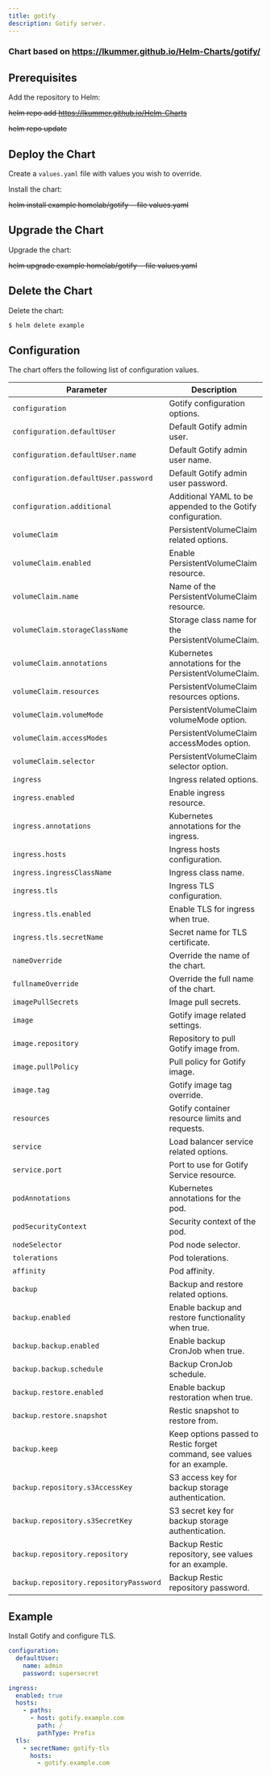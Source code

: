 ```yaml
---
title: gotify
description: Gotify server.
---
```


### Chart based on https://lkummer.github.io/Helm-Charts/gotify/

## Prerequisites

Add the repository to Helm:

~~helm repo add https://lkummer.github.io/Helm-Charts~~

~~helm repo update~~


## Deploy the Chart

Create a `values.yaml` file with values you wish to override.

Install the chart:

~~helm install example homelab/gotify --file values.yaml~~

## Upgrade the Chart

Upgrade the chart:

~~helm upgrade example homelab/gotify --file values.yaml~~

## Delete the Chart

Delete the chart:

```s
$ helm delete example
```

## Configuration

The chart offers the following list of configuration values.

| Parameter | Description
| - | - |
| `configuration` | Gotify configuration options. |
| `configuration.defaultUser` | Default Gotify admin user. |
| `configuration.defaultUser.name` | Default Gotify admin user name. |
| `configuration.defaultUser.password` | Default Gotify admin user password. |
| `configuration.additional` | Additional YAML to be appended to the Gotify configuration. |
| `volumeClaim` | PersistentVolumeClaim related options. |
| `volumeClaim.enabled` | Enable PersistentVolumeClaim resource. |
| `volumeClaim.name` | Name of the PersistentVolumeClaim resource. |
| `volumeClaim.storageClassName` | Storage class name for the PersistentVolumeClaim. |
| `volumeClaim.annotations` | Kubernetes annotations for the PersistentVolumeClaim. |
| `volumeClaim.resources` | PersistentVolumeClaim resources options. |
| `volumeClaim.volumeMode` | PersistentVolumeClaim volumeMode option. |
| `volumeClaim.accessModes` | PersistentVolumeClaim accessModes option. |
| `volumeClaim.selector` | PersistentVolumeClaim selector option. |
| `ingress` | Ingress related options. |
| `ingress.enabled` | Enable ingress resource. |
| `ingress.annotations` | Kubernetes annotations for the ingress. |
| `ingress.hosts` | Ingress hosts configuration. |
| `ingress.ingressClassName` | Ingress class name. |
| `ingress.tls` | Ingress TLS configuration. |
| `ingress.tls.enabled` | Enable TLS for ingress when true. |
| `ingress.tls.secretName` | Secret name for TLS certificate. |
| `nameOverride` | Override the name of the chart. |
| `fullnameOverride` | Override the full name of the chart. |
| `imagePullSecrets` | Image pull secrets. |
| `image` |Gotify image related settings.|
| `image.repository` |Repository to pull Gotify image from.|
| `image.pullPolicy` |Pull policy for Gotify image.|
| `image.tag` |Gotify image tag override.|
| `resources` |Gotify container resource limits and requests.|
| `service` |Load balancer service related options.|
| `service.port` |Port to use for Gotify Service resource.|
| `podAnnotations` | Kubernetes annotations for the pod. |
| `podSecurityContext` | Security context of the pod. |
| `nodeSelector` | Pod node selector. |
| `tolerations` | Pod tolerations. |
| `affinity` | Pod affinity. |
| `backup` | Backup and restore related options. |
| `backup.enabled` | Enable backup and restore functionality when true. |
| `backup.backup.enabled` | Enable backup CronJob when true. |
| `backup.backup.schedule` | Backup CronJob schedule. |
| `backup.restore.enabled` | Enable backup restoration when true. |
| `backup.restore.snapshot` | Restic snapshot to restore from. |
| `backup.keep` | Keep options passed to Restic forget command, see values for an example. |
| `backup.repository.s3AccessKey` | S3 access key for backup storage authentication. |
| `backup.repository.s3SecretKey` | S3 secret key for backup storage authentication. |
| `backup.repository.repository` | Backup Restic repository, see values for an example. |
| `backup.repository.repositoryPassword` | Backup Restic repository password. |

## Example

Install Gotify and configure TLS.

```yaml
configuration:
  defaultUser:
    name: admin
    password: supersecret

ingress:
  enabled: true
  hosts: 
    - paths:
      - host: gotify.example.com
        path: /
        pathType: Prefix
  tls:
    - secretName: gotify-tls
      hosts:
        - gotify.example.com
```